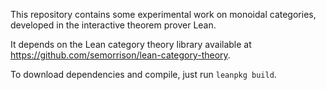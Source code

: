 This repository contains some experimental work on monoidal categories, developed in the interactive
theorem prover Lean.

It depends on the Lean category theory library available at https://github.com/semorrison/lean-category-theory.

To download dependencies and compile, just run `leanpkg build`.